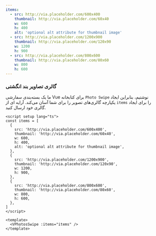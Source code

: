```yaml
---
items:
  - src: http://via.placeholder.com/600x400
    thumbnail: http://via.placeholder.com/60x40
    w: 600
    h: 400
    alt: 'optional alt attribute for thumbnail image'
  - src: http://via.placeholder.com/1200x900
    thumbnail: http://via.placeholder.com/120x90
    w: 1200
    h: 900
  - src: http://via.placeholder.com/800x600
    thumbnail: http://via.placeholder.com/80x60
    w: 800
    h: 600
---
```


### گالری تصاویر بند انگشتی

ما یک بسته‌بندی سفارشی Vue برای کتابخانه `Photo Swipe` نوشتیم، بنابراین ایجاد یکپارچه گالری‌های تصویر را برای شما آسان می‌کند. آرایه ای از `items` را برای ایجاد گالری خود ارسال کنید.

<!--code-->

```vue
<script setup lang="ts">
const items = [
  {
    src: 'http://via.placeholder.com/600x400',
    thumbnail: 'http://via.placeholder.com/60x40',
    w: 600,
    h: 400,
    alt: 'optional alt attribute for thumbnail image',
  },
  {
    src: 'http://via.placeholder.com/1200x900',
    thumbnail: 'http://via.placeholder.com/120x90',
    w: 1200,
    h: 900,
  },
  {
    src: 'http://via.placeholder.com/800x600',
    thumbnail: 'http://via.placeholder.com/80x60',
    w: 800,
    h: 600,
  },
]
</script>

<template>
  <VPhotosSwipe :items="items" />
</template>
```

<!--/code-->

<!--example-->

<VPhotosSwipe :items="frontmatter.items" />

<!--/example-->
